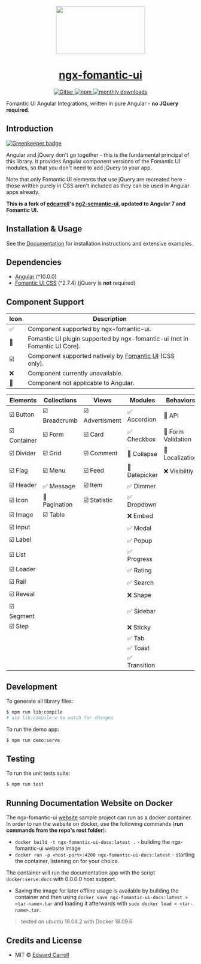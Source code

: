 <!-- Logo -->
<p align="center">
  <a href="https://ngx-fomantic-ui.github.io/ngx-fomantic-ui/">
    <img height="128" width="238" src="https://raw.githubusercontent.com/ngx-fomantic-ui/ngx-fomantic-ui/master/projects/ngx-fomantic-ui-docs/src/assets/logo.png">
  </a>
</p>

<!-- Name -->
<h1 align="center">
  <a href="https://ngx-fomantic-ui.github.io/ngx-fomantic-ui">ngx-fomantic-ui</a>
</h1>

<!-- Badges -->
<p align="center">
  <a href="https://gitter.im/ngx-fomantic-ui/development">
    <img alt="Gitter" src="https://img.shields.io/gitter/room/ng2-semantic-ui/Lobby.js.svg?style=flat-square" />
  </a>
  <a href="https://www.npmjs.com/package/ngx-fomantic-ui">
    <img alt="npm" src="https://img.shields.io/npm/v/ngx-fomantic-ui.svg?style=flat-square" />
  </a>
  <a href="https://www.npmjs.com/package/ngx-fomantic-ui">
    <img alt="monthly downloads" src="https://img.shields.io/npm/dm/ngx-fomantic-ui.svg?style=flat-square" />
  </a>
</p>

Fomantic UI Angular Integrations, written in pure Angular - **no JQuery required**.

## Introduction

[![Greenkeeper badge](https://badges.greenkeeper.io/ngx-fomantic-ui/ngx-fomantic-ui.svg)](https://greenkeeper.io/)

Angular and jQuery don't go together - this is the fundamental principal of this library. It provides Angular component versions of the Fomantic UI modules, so that you don't need to add jQuery to your app.

Note that only Fomantic UI elements that use jQuery are recreated here - those written purely in CSS aren't included as they can be used in Angular apps already.

**This is a fork of [edcarroll](https://github.com/edcarroll)'s [ng2-semantic-ui](https://github.com/edcarroll/ng2-semantic-ui), updated to Angular 7 and Fomantic UI.**

## Installation & Usage

See the [Documentation](https://ngx-fomantic-ui.github.io/ngx-fomantic-ui) for installation instructions and extensive examples.

## Dependencies

* [Angular](https://angular.io) (^10.0.0)
* [Fomantic UI CSS](http://fomantic-ui.com/) (^2.7.4) (jQuery is **not** required)

## Component Support

|           Icon          |                                      Description                                    |
|-------------------------|-------------------------------------------------------------------------------------|
| :white_check_mark:      | Component supported by ngx-fomantic-ui.                                             |
| :rocket:                | Fomantic UI plugin supported by ngx-fomantic-ui (not in Fomantic UI Core).          |
| :ballot_box_with_check: | Component supported natively by [Fomantic UI](https://fomantic-ui.com/) (CSS only). |
| :x:                     | Component currently unavailable.                                                    |
| :no_entry_sign:         | Component not applicable to Angular.                                                |

|              Elements              |            Collections             |                   Views                  |              Modules              |              Behaviors              |
|------------------------------------|------------------------------------|------------------------------------------|-----------------------------------|-------------------------------------|
| :ballot_box_with_check: Button     | :ballot_box_with_check: Breadcrumb | :ballot_box_with_check: Advertisment     | :white_check_mark: Accordion      | :no_entry_sign: API                 |
| :ballot_box_with_check: Container  | :ballot_box_with_check: Form       | :ballot_box_with_check: Card             | :white_check_mark: Checkbox       | :no_entry_sign: Form Validation     |
| :ballot_box_with_check: Divider    | :ballot_box_with_check: Grid       | :ballot_box_with_check: Comment          | :rocket: Collapse                 | :rocket: Localization               |
| :ballot_box_with_check: Flag       | :ballot_box_with_check: Menu       | :ballot_box_with_check: Feed             | :rocket: Datepicker               | :x: Visibiltiy                      |
| :ballot_box_with_check: Header     | :white_check_mark: Message         | :ballot_box_with_check: Item             | :white_check_mark: Dimmer         |                                     |
| :ballot_box_with_check: Icon       | :rocket: Pagination                | :ballot_box_with_check: Statistic        | :white_check_mark: Dropdown       |                                     |
| :ballot_box_with_check: Image      | :ballot_box_with_check: Table      |                                          | :x: Embed                         |                                     |
| :ballot_box_with_check: Input      |                                    |                                          | :white_check_mark: Modal          |                                     |
| :ballot_box_with_check: Label      |                                    |                                          | :white_check_mark: Popup          |                                     |
| :ballot_box_with_check: List       |                                    |                                          | :white_check_mark: Progress       |                                     |
| :ballot_box_with_check: Loader     |                                    |                                          | :white_check_mark: Rating         |                                     |
| :ballot_box_with_check: Rail       |                                    |                                          | :white_check_mark: Search         |                                     |
| :ballot_box_with_check: Reveal     |                                    |                                          | :x: Shape                         |                                     |
| :ballot_box_with_check: Segment    |                                    |                                          | :white_check_mark: Sidebar        |                                     |
| :ballot_box_with_check: Step       |                                    |                                          | :x: Sticky                        |                                     |
|                                    |                                    |                                          | :white_check_mark: Tab            |                                     |
|                                    |                                    |                                          | :white_check_mark: Toast          |                                     |
|                                    |                                    |                                          | :white_check_mark: Transition     |                                     |

## Development

To generate all library files:

```bash
$ npm run lib:compile
# use lib:compile:w to watch for changes
```

To run the demo app:
```bash
$ npm run demo:serve
```

## Testing

To run the unit tests suite:
```bash
$ npm run test
```

## Running Documentation Website on Docker

The ngx-fomantic-ui [website](https://ngx-fomantic-ui.netlify.com/#/getting-started) sample project can run as a docker container. 
In order to run the website on docker, use the following commands (**run commands from the repo's root folder**):
* `docker build -t ngx-fomantic-ui-docs:latest .` - building the ngx-fomantic-ui website image
* `docker run -p <host-port>:4200 ngx-fomantic-ui-docs:latest` - starting the container, listening on *<host-port>* for your choice.

The container will run the documentation app with the script `docker:serve:docs` with 0.0.0.0 host support.
* Saving the image for later offline usage is available by building the container and then using `docker save ngx-fomantic-ui-docs:latest > <tar-name>.tar`
and loading it afterwards with `sudo docker load < <tar-name>.tar`.
> tested on ubuntu 18.04.2 with Docker 18.09.6

## Credits and License

* MIT © [Edward Carroll](https://github.com/edcarroll)
